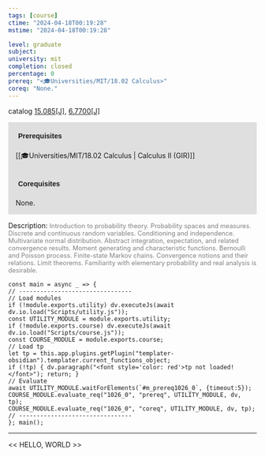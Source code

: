 ```yaml
---
tags: [course]
ctime: "2024-04-18T00:19:28"
mstime: "2024-04-18T00:19:28"

level: graduate
subject: 
university: mit
completion: closed
percentage: 0
prereq: "<🎓Universities/MIT/18.02 Calculus>"
coreq: "None."
---
```


catalog [15.085[J]](http://student.mit.edu/catalog/m15a.html#15.085), [6.7700[J]](http://student.mit.edu/catalog/m6c.html#6.7700)

<span style="display: block; padding: 15px; background-color: rgb(100, 100, 100, 0.2);"><font id="m_prereq1026_0" style="display: block; font-family: Arial, sans-serif; font-weight: bold; padding: 5px">Prerequisites</font><br><span id="prereq1026_0">[[🎓Universities/MIT/18.02 Calculus | Calculus II (GIR)]]</span></span>
<span style="display: block; padding: 15px; background-color: rgb(100, 100, 100, 0.2);"><font id="m_coreq1026_0" style="display: block; font-family: Arial, sans-serif; font-weight: bold; padding: 5px">Corequisites</font><br><span id="coreq1026_0">None.</span></span>

<font style="">Description:</font>
<font style="color: grey; font-size: 0.8rem;">Introduction to probability theory. Probability spaces and measures. Discrete and continuous random variables. Conditioning and independence. Multivariate normal distribution. Abstract integration, expectation, and related convergence results. Moment generating and characteristic functions. Bernoulli and Poisson process. Finite-state Markov chains. Convergence notions and their relations. Limit theorems. Familiarity with elementary probability and real analysis is desirable.</font>

```dataviewjs
const main = async _ => {
// --------------------------------
// Load modules
if (!module.exports.utility) dv.executeJs(await dv.io.load("Scripts/utility.js"));
const UTILITY_MODULE = module.exports.utility;
if (!module.exports.course) dv.executeJs(await dv.io.load("Scripts/course.js"));
const COURSE_MODULE = module.exports.course;
// Load tp
let tp = this.app.plugins.getPlugin("templater-obsidian").templater.current_functions_object;
if (!tp) { dv.paragraph("<font style='color: red'>tp not loaded!</font>"); return; }
// Evaluate
await UTILITY_MODULE.waitForElements(`#m_prereq1026_0`, {timeout:5});
COURSE_MODULE.evaluate_req("1026_0", "prereq", UTILITY_MODULE, dv, tp);
COURSE_MODULE.evaluate_req("1026_0", "coreq", UTILITY_MODULE, dv, tp);
// --------------------------------
}; main();
```

---

<< HELLO, WORLD >>
